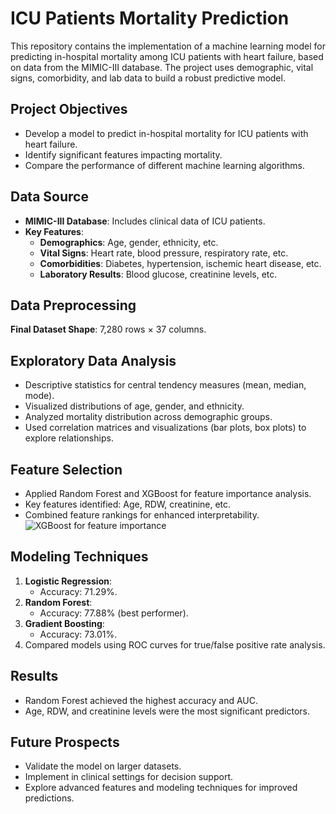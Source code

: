 # ICU Patients Mortality Prediction

This repository contains the implementation of a machine learning model for predicting in-hospital mortality among ICU patients with heart failure, based on data from the MIMIC-III database. The project uses demographic, vital signs, comorbidity, and lab data to build a robust predictive model.

## Project Objectives
- Develop a model to predict in-hospital mortality for ICU patients with heart failure.
- Identify significant features impacting mortality.
- Compare the performance of different machine learning algorithms.

## Data Source
- **MIMIC-III Database**: Includes clinical data of ICU patients.
- **Key Features**:
  - **Demographics**: Age, gender, ethnicity, etc.
  - **Vital Signs**: Heart rate, blood pressure, respiratory rate, etc.
  - **Comorbidities**: Diabetes, hypertension, ischemic heart disease, etc.
  - **Laboratory Results**: Blood glucose, creatinine levels, etc.

## Data Preprocessing

**Final Dataset Shape**: 7,280 rows × 37 columns.

## Exploratory Data Analysis
- Descriptive statistics for central tendency measures (mean, median, mode).
- Visualized distributions of age, gender, and ethnicity.
- Analyzed mortality distribution across demographic groups.
- Used correlation matrices and visualizations (bar plots, box plots) to explore relationships.

## Feature Selection
- Applied Random Forest and XGBoost for feature importance analysis.
- Key features identified: Age, RDW, creatinine, etc.
- Combined feature rankings for enhanced interpretability.
![XGBoost for feature importance](feature.png)

## Modeling Techniques
1. **Logistic Regression**:
   - Accuracy: 71.29%.
2. **Random Forest**:
   - Accuracy: 77.88% (best performer).
3. **Gradient Boosting**:
   - Accuracy: 73.01%.
4. Compared models using ROC curves for true/false positive rate analysis.

## Results
- Random Forest achieved the highest accuracy and AUC.
- Age, RDW, and creatinine levels were the most significant predictors.

## Future Prospects
- Validate the model on larger datasets.
- Implement in clinical settings for decision support.
- Explore advanced features and modeling techniques for improved predictions.
